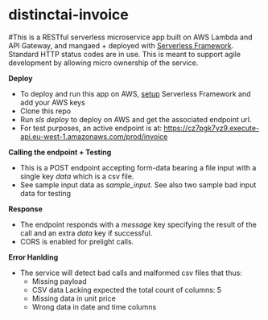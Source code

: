 # distinctai-invoice

#This is a RESTful serverless microservice app built on AWS Lambda and API Gateway, and mangaed + deployed with [Serverless Framework](https://www.serverless.com/). Standard HTTP status codes are in use. This is meant to support agile development by allowing micro ownership of the service.

**Deploy**
- To deploy and run this app on AWS, [setup](https://www.serverless.com/framework/docs/getting-started) Serverless Framework and add your AWS keys
- Clone this repo
- Run _sls deploy_ to deploy on AWS and get the associated endpoint url.
- For test purposes, an active endpoint is at: https://cz7pgk7yz9.execute-api.eu-west-1.amazonaws.com/prod/invoice

**Calling the endpoint + Testing**
- This is a POST endpoint accepting form-data bearing a file input with a single key *data* which is a csv file.
- See sample input data as *sample_input*. See also two sample bad input data for testing

**Response**
- The endpoint responds with a *message* key specifying the result of the call and an extra *data* key if successful.
- CORS is enabled for prelight calls.

**Error Hanlding**
- The service will detect bad calls and malformed csv files that thus:
  - Missing payload
  - CSV data Lacking expected the total count of columns: 5
  - Missing data in unit price
  - Wrong data in date and time columns
